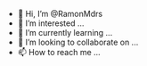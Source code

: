 - 👋 Hi, I’m @RamonMdrs
- 👀 I’m interested ...
- 🌱 I’m currently learning ...
- 💞️ I’m looking to collaborate on ...
- 📫 How to reach me ...

<!---
RamonMdrs/RamonMdrs is a ✨ special ✨ repository because its `README.md` (this file) appears on your GitHub profile.
You can click the Preview link to take a look at your changes.
--->
